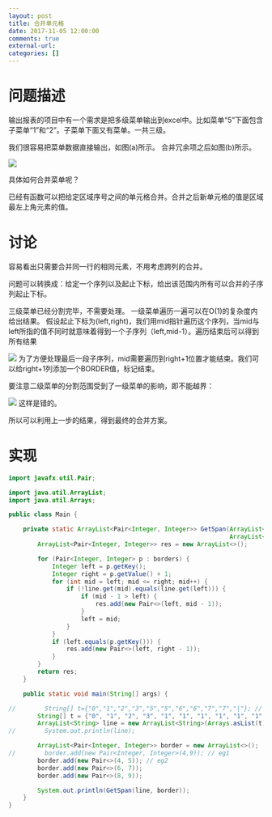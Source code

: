 ```yaml
---
layout: post
title: 合并单元格
date: 2017-11-05 12:00:00
comments: true
external-url:
categories: []
---
```


# 问题描述

输出报表的项目中有一个需求是把多级菜单输出到excel中。比如菜单“5”下面包含子菜单“1”和“2”。子菜单下面又有菜单。一共三级。

我们很容易把菜单数据直接输出，如图(a)所示。
合并冗余项之后如图(b)所示。

![](http://images2017.cnblogs.com/blog/631533/201711/631533-20171105190736045-694450442.png)

具体如何合并菜单呢？

已经有函数可以把给定区域序号之间的单元格合并。合并之后新单元格的值是区域最左上角元素的值。

# 讨论

容易看出只需要合并同一行的相同元素，不用考虑跨列的合并。

问题可以转换成：给定一个序列以及起止下标，给出该范围内所有可以合并的子序列起止下标。

三级菜单已经分割完毕，不需要处理。
一级菜单遍历一遍可以在O(1)的复杂度内给出结果。
假设起止下标为(left,right)，我们用mid指针遍历这个序列，当mid与left所指的值不同时就意味着得到一个子序列（left,mid-1）。遍历结束后可以得到所有结果

![](http://images2017.cnblogs.com/blog/631533/201711/631533-20171105192140154-1726559401.png)
为了方便处理最后一段子序列，mid需要遍历到right+1位置才能结束。我们可以给right+1列添加一个BORDER值，标记结束。


要注意二级菜单的分割范围受到了一级菜单的影响，即不能越界：

![](http://images2017.cnblogs.com/blog/631533/201711/631533-20171105192918513-923870964.png)
这样是错的。

所以可以利用上一步的结果，得到最终的合并方案。

# 实现

```java
import javafx.util.Pair;

import java.util.ArrayList;
import java.util.Arrays;

public class Main {

    private static ArrayList<Pair<Integer, Integer>> GetSpan(ArrayList<String> line,
                                                             ArrayList<Pair<Integer, Integer>> borders) {
        ArrayList<Pair<Integer, Integer>> res = new ArrayList<>();

        for (Pair<Integer, Integer> p : borders) {
            Integer left = p.getKey();
            Integer right = p.getValue() + 1;
            for (int mid = left; mid <= right; mid++) {
                if (!line.get(mid).equals(line.get(left))) {
                    if (mid - 1 > left) {
                        res.add(new Pair<>(left, mid - 1));
                    }
                    left = mid;
                }
            }
            if (left.equals(p.getKey())) {
                res.add(new Pair<>(left, right - 1));
            }
        }
        return res;
    }

    public static void main(String[] args) {

//        String[] t={"0","1","2","3","5","5","6","6","7","7","|"}; // eg1
        String[] t = {"0", "1", "2", "3", "1", "1", "1", "1", "1", "1", "|"}; // eg2
        ArrayList<String> line = new ArrayList<String>(Arrays.asList(t));
//        System.out.println(line);

        ArrayList<Pair<Integer, Integer>> border = new ArrayList<>();
//        border.add(new Pair<Integer, Integer>(4,9)); // eg1
        border.add(new Pair<>(4, 5)); // eg2
        border.add(new Pair<>(6, 7));
        border.add(new Pair<>(8, 9));

        System.out.println(GetSpan(line, border));
    }
}

```
